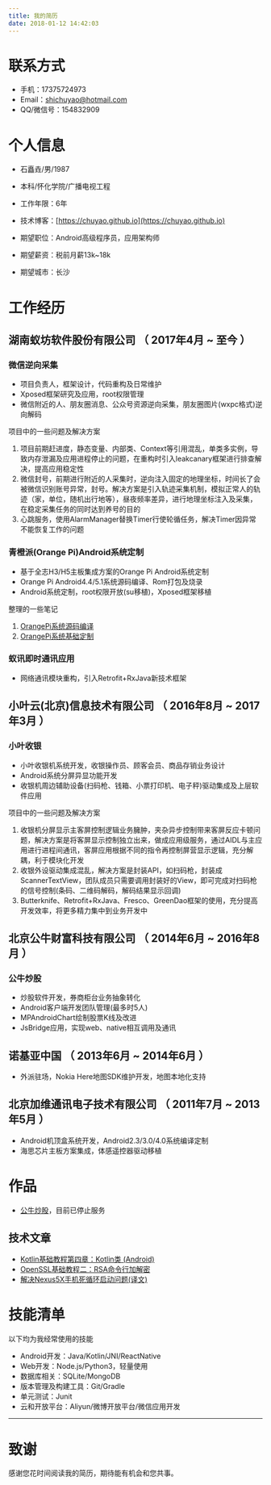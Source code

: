 ```yaml
---
title: 我的简历
date: 2018-01-12 14:42:03
---
```


# 联系方式

- 手机：17375724973
- Email：shichuyao@hotmail.com
- QQ/微信号：154832909


# 个人信息

 - 石矗垚/男/1987 
 - 本科/怀化学院/广播电视工程 
 - 工作年限：6年
 - 技术博客：[https://chuyao.github.io](https://chuyao.github.io)

 - 期望职位：Android高级程序员，应用架构师
 - 期望薪资：税前月薪13k~18k
 - 期望城市：长沙


# 工作经历
## 湖南蚁坊软件股份有限公司 （ 2017年4月 ~ 至今 ）

### 微信逆向采集 
- 项目负责人，框架设计，代码重构及日常维护
- Xposed框架研究及应用，root权限管理
- 微信附近的人、朋友圈消息、公众号资源逆向采集，朋友圈图片(wxpc格式)逆向解码

项目中的一些问题及解决方案
1. 项目前期赶进度，静态变量、内部类、Context等引用混乱，单类多实例，导致内存泄漏及应用进程停止的问题，在重构时引入leakcanary框架进行排查解决，提高应用稳定性
2. 微信封号，前期进行附近的人采集时，逆向注入固定的地理坐标，时间长了会被微信识别账号异常，封号。解决方案是引入轨迹采集机制，模拟正常人的轨迹（家，单位，随机出行地等），昼夜频率差异，进行地理坐标注入及采集，在稳定采集任务的同时达到养号的目的
3. 心跳服务，使用AlarmManager替换Timer行使轮循任务，解决Timer因异常不能恢复工作的问题


### 青橙派(Orange Pi)Android系统定制 
- 基于全志H3/H5主板集成方案的Orange Pi Android系统定制
- Orange Pi Android4.4/5.1系统源码编译、Rom打包及烧录
- Android系统定制，root权限开放(su移植)，Xposed框架移植

整理的一些笔记
1. [OrangePi系统源码编译](https://chuyao.github.io/2018/01/07/orangepi-pch3-source-compile/)
2. [OrangePi系统基础定制](https://chuyao.github.io/2018/01/07/orangepi-pch3-system-customization/)


### 蚁讯即时通讯应用
- 网络通讯模块重构，引入Retrofit+RxJava新技术框架

  
## 小叶云(北京)信息技术有限公司 （ 2016年8月 ~ 2017年3月 ）

### 小叶收银 
- 小叶收银机系统开发，收银操作员、顾客会员、商品存销业务设计
- Android系统分屏异显功能开发
- 收银机周边辅助设备(扫码枪、钱箱、小票打印机、电子秤)驱动集成及上层软件应用

项目中的一些问题及解决方案
1. 收银机分屏显示主客屏控制逻辑业务臃肿，夹杂异步控制带来客屏反应卡顿问题，解决方案是将客屏显示控制独立出来，做成应用级服务，通过AIDL与主应用进行进程间通讯，客屏应用根据不同的指令再控制屏营显示逻辑，充分解耦，利于模块化开发
2. 收银外设驱动集成混乱，解决方案是封装API，如扫码枪，封装成ScannerTextView，团队成员只需要调用封装好的View，即可完成对扫码枪的信号控制(条码、二维码解码，解码结果显示回调)
3. Butterknife、Retrofit+RxJava、Fresco、GreenDao框架的使用，充分提高开发效率，将更多精力集中到业务开发中
## 北京公牛财富科技有限公司 （ 2014年6月 ~ 2016年8月 ）

### 公牛炒股
- 炒股软件开发，券商柜台业务抽象转化
- Android客户端开发团队管理(最多时5人)
- MPAndroidChart绘制股票K线及改进
- JsBridge应用，实现web、native相互调用及通讯

## 诺基亚中国 （ 2013年6月 ~ 2014年6月 ）
- 外派驻场，Nokia Here地图SDK维护开发，地图本地化支持

## 北京加维通讯电子技术有限公司 （ 2011年7月 ~ 2013年5月 ）
- Android机顶盒系统开发，Android2.3/3.0/4.0系统编译定制
- 海思芯片主板方案集成，体感遥控器驱动移植


# 作品
- [公牛炒股](http://app.mi.com/details?id=com.imfclub.stock)，目前已停止服务

## 技术文章
- [Kotlin基础教程第四章：Kotlin类 (Android)](https://chuyao.github.io/2017/08/18/kotlin-android-tutorial-4/)
- [OpenSSL基础教程二：RSA命令行加解密](https://chuyao.github.io/2017/09/07/openssl-2-rsa-command-operation/) 
- [解决Nexus5X手机死循环启动问题(译文)](https://chuyao.github.io/2017/07/31/nexus5x-bootloop-fix/)
     
# 技能清单
以下均为我经常使用的技能
- Android开发：Java/Kotlin/JNI/ReactNative
- Web开发：Node.js/Python3，轻量使用
- 数据库相关：SQLite/MongoDB
- 版本管理及构建工具：Git/Gradle
- 单元测试：Junit
- 云和开放平台：Aliyun/微博开放平台/微信应用开发


---      
# 致谢
感谢您花时间阅读我的简历，期待能有机会和您共事。
      